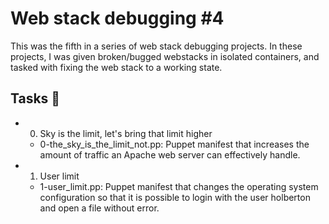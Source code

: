 # Web stack debugging #4
This was the fifth in a series of web stack debugging projects. In these projects, I was given broken/bugged webstacks in isolated containers, and tasked with fixing the web stack to a working state.

## Tasks 📃
* 0. Sky is the limit, let's bring that limit higher

   - 0-the_sky_is_the_limit_not.pp: Puppet manifest that increases the amount of traffic an Apache web server can effectively handle.
* 1. User limit

   - 1-user_limit.pp: Puppet manifest that changes the operating system configuration so that it is possible to login with the user holberton and open a file without error.
